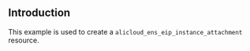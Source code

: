 ## Introduction

This example is used to create a `alicloud_ens_eip_instance_attachment` resource.

<!-- BEGIN_TF_DOCS -->

<!-- END_TF_DOCS -->
